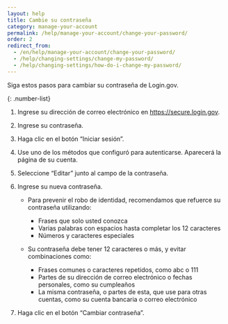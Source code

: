 ```yaml
---
layout: help
title: Cambie su contraseña
category: manage-your-account
permalink: /help/manage-your-account/change-your-password/
order: 2
redirect_from:
  - /en/help/manage-your-account/change-your-password/
  - /help/changing-settings/change-my-password/
  - /help/changing-settings/how-do-i-change-my-password/
---
```

Siga estos pasos para cambiar su contraseña de Login.gov.

{: .number-list}
1. Ingrese su dirección de correo electrónico en <https://secure.login.gov>.
2. Ingrese su contraseña.
3. Haga clic en el botón “Iniciar sesión”.
4. Use uno de los métodos que configuró para autenticarse. Aparecerá la página de su cuenta.
5. Seleccione “Editar” junto al campo de la contraseña.
6. Ingrese su nueva contraseña.

   * Para prevenir el robo de identidad, recomendamos que refuerce su contraseña utilizando:
     * Frases que solo usted conozca
     * Varias palabras con espacios hasta completar los 12 caracteres
     * Números y caracteres especiales


   * Su contraseña debe tener 12 caracteres o más, y evitar combinaciones como:
     * Frases comunes o caracteres repetidos, como abc o 111
     * Partes de su dirección de correo electrónico o fechas personales, como su cumpleaños
     * La misma contraseña, o partes de esta, que use para otras cuentas, como su cuenta bancaria o correo electrónico
7. Haga clic en el botón “Cambiar contraseña”.